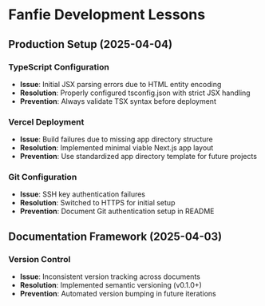 # Fanfie Development Lessons

## Production Setup (2025-04-04)

### TypeScript Configuration
- **Issue**: Initial JSX parsing errors due to HTML entity encoding
- **Resolution**: Properly configured tsconfig.json with strict JSX handling
- **Prevention**: Always validate TSX syntax before deployment

### Vercel Deployment
- **Issue**: Build failures due to missing app directory structure
- **Resolution**: Implemented minimal viable Next.js app layout
- **Prevention**: Use standardized app directory template for future projects

### Git Configuration
- **Issue**: SSH key authentication failures
- **Resolution**: Switched to HTTPS for initial setup
- **Prevention**: Document Git authentication setup in README

## Documentation Framework (2025-04-03)

### Version Control
- **Issue**: Inconsistent version tracking across documents
- **Resolution**: Implemented semantic versioning (v0.1.0+)
- **Prevention**: Automated version bumping in future iterations
